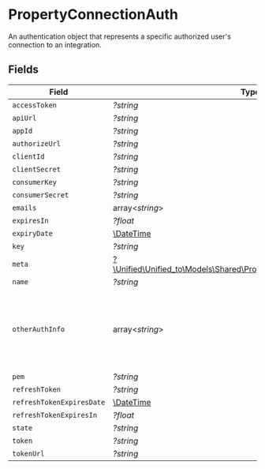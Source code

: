 # PropertyConnectionAuth

An authentication object that represents a specific authorized user's connection to an integration.


## Fields

| Field                                                                                                                              | Type                                                                                                                               | Required                                                                                                                           | Description                                                                                                                        |
| ---------------------------------------------------------------------------------------------------------------------------------- | ---------------------------------------------------------------------------------------------------------------------------------- | ---------------------------------------------------------------------------------------------------------------------------------- | ---------------------------------------------------------------------------------------------------------------------------------- |
| `accessToken`                                                                                                                      | *?string*                                                                                                                          | :heavy_minus_sign:                                                                                                                 | N/A                                                                                                                                |
| `apiUrl`                                                                                                                           | *?string*                                                                                                                          | :heavy_minus_sign:                                                                                                                 | N/A                                                                                                                                |
| `appId`                                                                                                                            | *?string*                                                                                                                          | :heavy_minus_sign:                                                                                                                 | N/A                                                                                                                                |
| `authorizeUrl`                                                                                                                     | *?string*                                                                                                                          | :heavy_minus_sign:                                                                                                                 | N/A                                                                                                                                |
| `clientId`                                                                                                                         | *?string*                                                                                                                          | :heavy_minus_sign:                                                                                                                 | N/A                                                                                                                                |
| `clientSecret`                                                                                                                     | *?string*                                                                                                                          | :heavy_minus_sign:                                                                                                                 | N/A                                                                                                                                |
| `consumerKey`                                                                                                                      | *?string*                                                                                                                          | :heavy_minus_sign:                                                                                                                 | N/A                                                                                                                                |
| `consumerSecret`                                                                                                                   | *?string*                                                                                                                          | :heavy_minus_sign:                                                                                                                 | N/A                                                                                                                                |
| `emails`                                                                                                                           | array<*string*>                                                                                                                    | :heavy_minus_sign:                                                                                                                 | N/A                                                                                                                                |
| `expiresIn`                                                                                                                        | *?float*                                                                                                                           | :heavy_minus_sign:                                                                                                                 | N/A                                                                                                                                |
| `expiryDate`                                                                                                                       | [\DateTime](https://www.php.net/manual/en/class.datetime.php)                                                                      | :heavy_minus_sign:                                                                                                                 | N/A                                                                                                                                |
| `key`                                                                                                                              | *?string*                                                                                                                          | :heavy_minus_sign:                                                                                                                 | N/A                                                                                                                                |
| `meta`                                                                                                                             | [?\Unified\Unified_to\Models\Shared\PropertyPropertyConnectionAuthMeta](../../Models/Shared/PropertyPropertyConnectionAuthMeta.md) | :heavy_minus_sign:                                                                                                                 | N/A                                                                                                                                |
| `name`                                                                                                                             | *?string*                                                                                                                          | :heavy_minus_sign:                                                                                                                 | N/A                                                                                                                                |
| `otherAuthInfo`                                                                                                                    | array<*string*>                                                                                                                    | :heavy_minus_sign:                                                                                                                 | When integration.auth_type = "other", this field contains the authentication credentials in the same order as token_names          |
| `pem`                                                                                                                              | *?string*                                                                                                                          | :heavy_minus_sign:                                                                                                                 | N/A                                                                                                                                |
| `refreshToken`                                                                                                                     | *?string*                                                                                                                          | :heavy_minus_sign:                                                                                                                 | N/A                                                                                                                                |
| `refreshTokenExpiresDate`                                                                                                          | [\DateTime](https://www.php.net/manual/en/class.datetime.php)                                                                      | :heavy_minus_sign:                                                                                                                 | N/A                                                                                                                                |
| `refreshTokenExpiresIn`                                                                                                            | *?float*                                                                                                                           | :heavy_minus_sign:                                                                                                                 | N/A                                                                                                                                |
| `state`                                                                                                                            | *?string*                                                                                                                          | :heavy_minus_sign:                                                                                                                 | N/A                                                                                                                                |
| `token`                                                                                                                            | *?string*                                                                                                                          | :heavy_minus_sign:                                                                                                                 | N/A                                                                                                                                |
| `tokenUrl`                                                                                                                         | *?string*                                                                                                                          | :heavy_minus_sign:                                                                                                                 | N/A                                                                                                                                |
